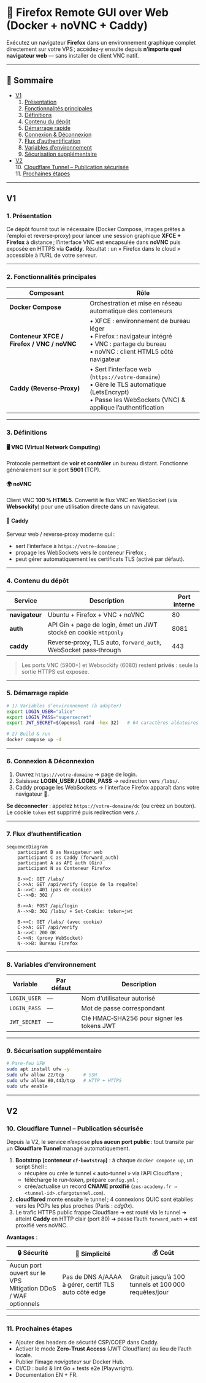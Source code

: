 # 🦊 Firefox Remote GUI over Web (Docker + noVNC + Caddy)

Exécutez un navigateur **Firefox** dans un environnement graphique complet directement sur votre VPS ; accédez‑y ensuite depuis **n’importe quel navigateur web** — sans installer de client VNC natif.

---

## 📑 Sommaire

- [V1](#v1)  
  1. [Présentation](#1-présentation)  
  2. [Fonctionnalités principales](#2-fonctionnalités-principales)  
  3. [Définitions](#3-définitions)  
  4. [Contenu du dépôt](#4-contenu-du-dépôt)  
  5. [Démarrage rapide](#5-démarrage-rapide)  
  6. [Connexion & Déconnexion](#6-connexion--déconnexion)  
  7. [Flux d’authentification](#7-flux-dauthentification)  
  8. [Variables d’environnement](#8-variables-denvironnement)  
  9. [Sécurisation supplémentaire](#9-sécurisation-supplémentaire)  
- [V2](#v2)  
  10. [Cloudflare Tunnel – Publication sécurisée](#10-cloudflare-tunnel--publication-sécurisée)  
  11. [Prochaines étapes](#11-prochaines-étapes)
  
---
## V1

### 1. Présentation

Ce dépôt fournit tout le nécessaire (Docker Compose, images prêtes à l’emploi et reverse‑proxy) pour lancer une session graphique **XFCE + Firefox** à distance ; l’interface VNC est encapsulée dans **noVNC** puis exposée en HTTPS via **Caddy**. Résultat : un « Firefox dans le cloud » accessible à l’URL de votre serveur.

---

### 2. Fonctionnalités principales

| Composant | Rôle |
|-----------|------|
| **Docker Compose** | Orchestration et mise en réseau automatique des conteneurs |
| **Conteneur XFCE / Firefox / VNC / noVNC** | • XFCE : environnement de bureau léger<br>• Firefox : navigateur intégré<br>• VNC : partage du bureau<br>• noVNC : client HTML5 côté navigateur |
| **Caddy (Reverse‑Proxy)** | • Sert l’interface web (<code>https://votre‑domaine</code>)<br>• Gère le TLS automatique (LetsEncrypt)<br>• Passe les WebSockets (VNC) & applique l’authentification |

---

### 3. Définitions

#### 🖥️ VNC (Virtual Network Computing)
Protocole permettant de **voir et contrôler** un bureau distant. Fonctionne généralement sur le port **5901** (TCP).

#### 🌍 noVNC
Client VNC **100 % HTML5**. Convertit le flux VNC en WebSocket (via **Websockify**) pour une utilisation directe dans un navigateur.

#### 🧰 Caddy
Serveur web / reverse‑proxy moderne qui :

* sert l’interface à <code>https://votre‑domaine</code> ;
* propage les WebSockets vers le conteneur Firefox ;
* peut gérer automatiquement les certificats TLS (activé par défaut).

---

### 4. Contenu du dépôt

| Service | Description | Port interne |
|---------|-------------|--------------|
| **navigateur** | Ubuntu + Firefox + VNC + noVNC | 80 |
| **auth** | API Gin + page de login, émet un JWT stocké en cookie <code>HttpOnly</code> | 8081 |
| **caddy** | Reverse‑proxy, TLS auto, <code>forward_auth</code>, WebSocket pass‑through | 443 |

> Les ports VNC (5900+) et Websockify (6080) restent **privés** : seule la sortie HTTPS est exposée.

---

### 5. Démarrage rapide

```bash
# 1) Variables d’environnement (à adapter)
export LOGIN_USER="alice"
export LOGIN_PASS="supersecret"
export JWT_SECRET=$(openssl rand -hex 32)   # 64 caractères aléatoires

# 2) Build & run
docker compose up -d
```

---

### 6. Connexion & Déconnexion

1. Ouvrez <code>https://votre‑domaine</code> → page de login.
2. Saisissez **LOGIN_USER / LOGIN_PASS** → redirection vers <code>/labs/</code>.
3. Caddy propage les WebSockets → l’interface Firefox apparaît dans votre navigateur 🎉.

**Se déconnecter** : appelez <code>https://votre‑domaine/dc</code> (ou créez un bouton). Le cookie <code>token</code> est supprimé puis redirection vers <code>/</code>.

---

### 7. Flux d’authentification

```mermaid
sequenceDiagram
    participant B as Navigateur web
    participant C as Caddy (forward_auth)
    participant A as API auth (Gin)
    participant N as Conteneur Firefox

    B->>C: GET /labs/
    C->>A: GET /api/verify (copie de la requête)
    A-->>C: 401 (pas de cookie)
    C-->>B: 302 /

    B->>A: POST /api/login
    A-->>B: 302 /labs/ + Set-Cookie: token=jwt

    B->>C: GET /labs/ (avec cookie)
    C->>A: GET /api/verify
    A-->>C: 200 OK
    C->>N: (proxy WebSocket)
    N-->>B: Bureau Firefox
```

---

### 8. Variables d’environnement

| Variable | Par défaut | Description |
|----------|------------|-------------|
| `LOGIN_USER` | — | Nom d’utilisateur autorisé |
| `LOGIN_PASS` | — | Mot de passe correspondant |
| `JWT_SECRET` | — | Clé HMAC‑SHA256 pour signer les tokens JWT |

---

### 9. Sécurisation supplémentaire

```bash
# Pare‑feu UFW
sudo apt install ufw -y
sudo ufw allow 22/tcp       # SSH
sudo ufw allow 80,443/tcp   # HTTP + HTTPS
sudo ufw enable
```

---

## V2

### 10. Cloudflare Tunnel – Publication sécurisée

Depuis la V2, le service n’expose **plus aucun port public** : tout transite par un **Cloudflare Tunnel** managé automatiquement.

1. **Bootstrap (conteneur `cf-bootstrap`)** : à chaque `docker compose up`, un script Shell :
   * récupère ou crée le tunnel « auto‑tunnel » via l’API Cloudflare ;
   * télécharge le *run‑token*, prépare `config.yml` ;
   * crée/actualise un record **CNAME proxifié** (<code>zos‑academy.fr → &lt;tunnel-id&gt;.cfargotunnel.com</code>).
2. **cloudflared** monte ensuite le tunnel ; 4 connexions QUIC sont établies vers les POPs les plus proches (Paris : *cdg0x*).
3. Le trafic HTTPS public frappe Cloudflare ➜ est routé via le tunnel ➜ atteint **Caddy** en HTTP clair (port 80) ➜ passe l’auth `forward_auth` ➜ est proxifié vers noVNC.

**Avantages** :

| 🔒 Sécurité | 🚀 Simplicité | 💰 Coût |
|-------------|--------------|---------|
| Aucun port ouvert sur le VPS<br>Mitigation DDoS / WAF optionnels | Pas de DNS A/AAAA à gérer, certif TLS auto côté edge | Gratuit jusqu’à 100 tunnels et 100 000 requêtes/jour |

---

### 11. Prochaines étapes

* Ajouter des headers de sécurité CSP/COEP dans Caddy.
* Activer le mode **Zero‑Trust Access** (JWT Cloudflare) au lieu de l’auth locale.
* Publier l’image *navigateur* sur Docker Hub.
* CI/CD : build & lint Go + tests e2e (Playwright).
* Documentation EN + FR.
